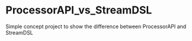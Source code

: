 # ProcessorAPI_vs_StreamDSL
Simple concept project to show the difference between ProcessorAPI and StreamDSL 
